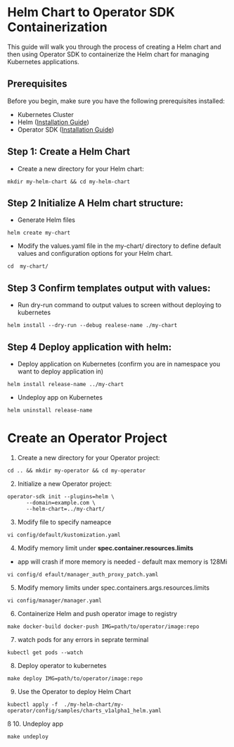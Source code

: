 # Helm Chart to Operator SDK Containerization

This guide will walk you through the process of creating a Helm chart and then using Operator SDK to containerize the Helm chart for managing Kubernetes applications.

## Prerequisites

Before you begin, make sure you have the following prerequisites installed:

- Kubernetes Cluster
- Helm ([Installation Guide](https://helm.sh/docs/intro/install/))
- Operator SDK ([Installation Guide](https://sdk.operatorframework.io/docs/install-operator-sdk/))

## Step 1: Create a Helm Chart

- Create a new directory for your Helm chart:

```
mkdir my-helm-chart && cd my-helm-chart
```

## Step 2 Initialize A Helm chart structure:

- Generate Helm files
```
helm create my-chart
```

- Modify the values.yaml file in the my-chart/ directory to define default values and configuration options for your Helm chart.
```
cd  my-chart/
```

## Step 3 Confirm templates output with values:

- Run dry-run command to output values to screen without deploying to kubernetes
```
helm install --dry-run --debug realese-name ./my-chart
```

## Step 4 Deploy application with helm:

- Deploy application on Kubernetes (confirm you are in namespace you want to deploy application in)
```
helm install release-name ../my-chart
```

- Undeploy app on Kubernetes
```
helm uninstall release-name
```


# Create an Operator Project

 1. Create a new directory for your Operator project:
```
cd .. && mkdir my-operator && cd my-operator
```

 2. Initialize a new Operator project:
```
operator-sdk init --plugins=helm \
      --domain=example.com \
      --helm-chart=../my-chart/
```

 3. Modify file to specify nameapce
```
vi config/default/kustomization.yaml
```

 4. Modify memory limit under **spec.container.resources.limits**
 
  - app will crash if more memory is needed - default max memory is 128Mi
>>>
```
vi config/d efault/manager_auth_proxy_patch.yaml
```

 5. Modify memory limits under spec.containers.args.resources.limits
 ```
 vi config/manager/manager.yaml
 ```
 
 6. Containerize Helm and push operator image to registry
```
make docker-build docker-push IMG=path/to/operator/image:repo
```

 7. watch pods for any errors in seprate terminal
```
kubectl get pods --watch
```

 8. Deploy operator to kubernetes
```
make deploy IMG=path/to/operator/image:repo
```

 9. Use the Operator to deploy Helm Chart
```
kubectl apply -f  ./my-helm-chart/my-operator/config/samples/charts_v1alpha1_helm.yaml 
```

ß 10. Undeploy app
 ```
 make undeploy
 ```
